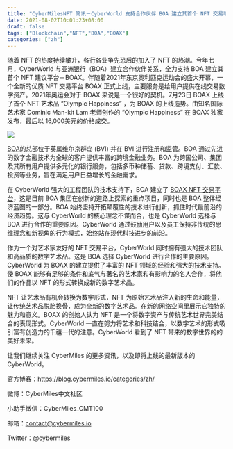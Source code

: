 ```yaml
---
title: "CyberMilesNFT 简讯－CyberWorld 支持合作伙伴 BOA 建立其首个 NFT 交易平台"
date: 2021-08-02T10:01:23+08:00
draft: false
tags: ["Blockchain","NFT","BOA","BOAX"]
categories: ["zh"]
---
```


随着 NFT 的热度持续攀升，各行各业争先恐后的加入了 NFT 的热潮。今年七月，CyberWorld 与亚洲银行（BOA）建立合作伙伴关系，全力支持 BOA 建立其首个 NFT 建议平台－BOAX。伴随着2021年东京奥利匹克运动会的盛大开幕，一个全新的优质 NFT 交易平台 BOAX 正式上线，主要服务是给用户提供在线交易数字资产。2021年奥运会对于 BOAX 来说是一个很好的契机。7月23日 BOAX 上线了首个 NFT 艺术品 “Olympic Happiness” ，为 BOAX 的上线造势。由知名国际艺术家 Dominic Man-kit Lam 老师创作的 “Olympic Happiness” 在 BOAX 独家发布，最后以 16,000美元的价格成交。

![](/20210818-NFT-News09.png)

[BOA](https://www.bankasia.com/zh/about-us.htm)的总部位于英属维尔京群岛 (BVI) 并在 BVI 进行注册和监管。BOA 通过先进的数字金融技术为全球的客户提供丰富的跨境金融业务。BOA 为跨国公司、集团及其所有用户提供多元化的银行服务，包括多币种储蓄、贷款、跨境支付、汇款、投资等业务，旨在满足用户日益增长的金融需求。

在 CyberWorld 强大的工程团队的技术支持下，BOA 建立了 [BOAX NFT 交易平台](https://www.boafg.com/boax-nft-marketplace.htm)，这是目前 BOA 集团在创新的道路上探索的重点项目，同时也是 BOA 整体经济蓝图的一部分。BOA 始终坚持开拓颠覆性的技术进行创新，抓住时代最前沿的经济趋势。这与 CyberWorld 的核心理念不谋而合，也是 CyberWorld 选择与 BOA 进行合作的重要原因。CyberWorld 通过鼓励用户以及员工保持非传统的思维理念和新视角的行为模式，始终站在现代科技进步的前沿。

作为一个对艺术家友好的 NFT 交易平台，CyberWorld 同时拥有强大的技术团队和高品质的数字艺术品。这是 BOA 选择 CyberWorld 进行合作的主要原因。CyberWorld 为 BOAX 的建立提供了丰富的 NFT 领域的经验和强大的技术支持。使 BOAX 能够有足够的条件和底气与著名的艺术家和有影响力的名人合作，将他们的作品以 NFT 的形式转换成新的数字艺术品。

NFT 让艺术品有机会转换为数字形式，NFT 为原始艺术品注入新的生命和能量，让传统艺术品脱胎换骨，成为全新的数字艺术品。在新的网络空间里展示它独特的魅力和意义。BOAX 的创始人认为 NFT 是一个将数字资产与传统艺术世界完美结合的表现形式。CyberWorld 一直在努力将艺术和科技结合，以数字艺术的形式吸引富有创造力的千禧一代的注意。CyberWorld 看到了 NFT 带来的数字世界的的美好未来。

让我们继续关注 CyberMiles 的更多资讯，以及即将上线的最新版本的 CyberWorld。

官方博客：https://blog.cybermiles.io/categories/zh/

微博：CyberMiles中文社区

小助手微信：CyberMiles_CMT100

邮箱：[contact@cybermiles.io](mailto:contact@cybermiles.io)

Twitter：@cybermiles
